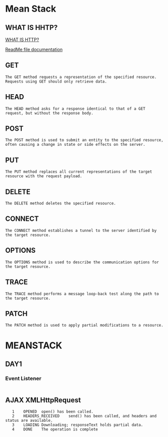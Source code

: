 # Mean Stack 

## WHAT IS HHTP?
[WHAT IS HTTP?](https://www.w3schools.com/whatis/whatis_http.asp)

[ReadMe file documentation](https://www.makeareadme.com/)

## GET
```The GET method requests a representation of the specified resource. Requests using GET should only retrieve data.```

## HEAD
```The HEAD method asks for a response identical to that of a GET request, but without the response body.```

## POST

```The POST method is used to submit an entity to the specified resource, often causing a change in state or side effects on the server.```

## PUT

```The PUT method replaces all current representations of the target resource with the request payload.```

## DELETE
```The DELETE method deletes the specified resource.```
## CONNECT

```The CONNECT method establishes a tunnel to the server identified by the target resource.```

## OPTIONS

```The OPTIONS method is used to describe the communication options for the target resource.```

## TRACE
```The TRACE method performs a message loop-back test along the path to the target resource.```

## PATCH
```The PATCH method is used to apply partial modifications to a resource.```


# MEANSTACK 

## DAY1 
### Event Listener
```

```


## AJAX XMLHttpRequest 
``` 0	UNSENT	Client has been created. open() not called yet.
   1	OPENED	open() has been called.
   2	HEADERS_RECEIVED	send() has been called, and headers and status are available.
   3	LOADING	Downloading; responseText holds partial data.
   4	DONE	The operation is complete
```




